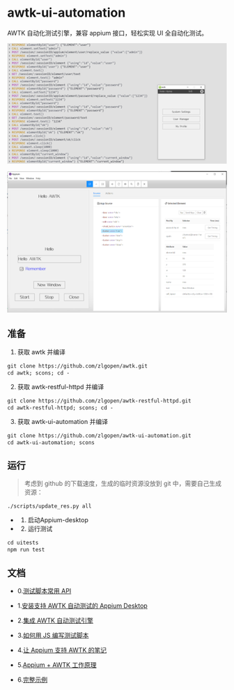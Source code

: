 # awtk-ui-automation

AWTK 自动化测试引擎，兼容 appium 接口，轻松实现 UI 全自动化测试。


![](docs/images/ui.png)

![](docs/images/inspector_3.png)

## 准备

1. 获取 awtk 并编译

```
git clone https://github.com/zlgopen/awtk.git
cd awtk; scons; cd -
```

2. 获取 awtk-restful-httpd 并编译
```
git clone https://github.com/zlgopen/awtk-restful-httpd.git
cd awtk-restful-httpd; scons; cd -
```

3. 获取 awtk-ui-automation 并编译
```
git clone https://github.com/zlgopen/awtk-ui-automation.git
cd awtk-ui-automation; scons
```

## 运行

> 考虑到 github 的下载速度，生成的临时资源没放到 git 中，需要自己生成资源：

```
./scripts/update_res.py all
```

* 1. 启动Appium-desktop

* 2. 运行测试

```
cd uitests
npm run test
```

## 文档

* 0.[测试脚本常用 API ](docs/api.md)

* 1.[安装支持 AWTK 自动测试的 Appium Desktop](docs/how_to_install_appium_for_awtk.md)

* 2.[集成 AWTK 自动测试引擎](docs/how_to_integrate_awtktk_ui_automation.md)

* 3.[如何用 JS 编写测试脚本](docs/how_to_write_javascript_test.md)

* 4.[让 Appium 支持 AWTK 的笔记](docs/modify_appium_for_awtk.md)

* 5.[Appium + AWTK 工作原理](docs/how_appium_awtk_works.md)

* 6.[完整示例](https://github.com/zlgopen/awtk-mvvm-c-hello)
